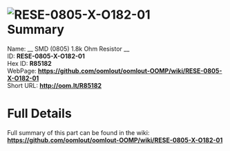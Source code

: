 
![RESE-0805-X-O182-01](https://github.com/oomlout/oomlout-OOMP/blob/master/parts/RESE-0805-X-O182-01/RESE-0805-X-O182-01_420.jpg)   
Summary
=================
  
Name: __ SMD (0805) 1.8k Ohm Resistor __    
ID: __RESE-0805-X-O182-01__   
Hex ID: __R85182__   
WebPage: __https://github.com/oomlout/oomlout-OOMP/wiki/RESE-0805-X-O182-01__   
Short URL: __http://oom.lt/R85182__   

Full Details
==========================
Full summary of this part can be found in the wiki:   
__https://github.com/oomlout/oomlout-OOMP/wiki/RESE-0805-X-O182-01__    

